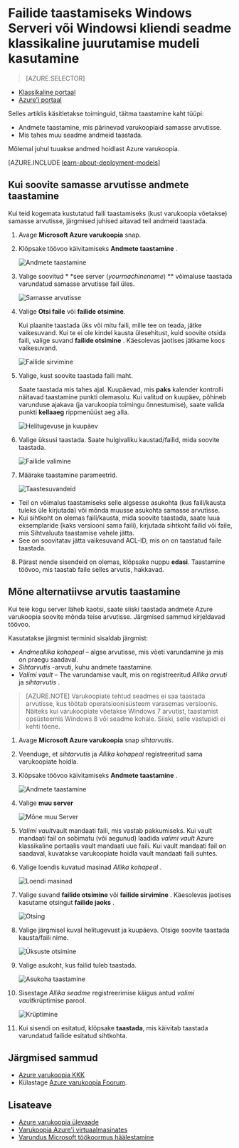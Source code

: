 <properties
   pageTitle="Windows Serveri või Windowsi kliendi andmete taastamine Azure'i klassikaline juurutamise mudeli abil | Microsoft Azure'i"
   description="Saate teada, kuidas taastada Windows Serveri või Windowsi kliendi."
   services="backup"
   documentationCenter=""
   authors="saurabhsensharma"
   manager="shivamg"
   editor=""/>

<tags
   ms.service="backup"
   ms.workload="storage-backup-recovery"
     ms.tgt_pltfrm="na"
     ms.devlang="na"
     ms.topic="article"
     ms.date="08/02/2016"
     ms.author="trinadhk; jimpark; markgal;"/>

# <a name="restore-files-to-a-windows-server-or-windows-client-machine-using-the-classic-deployment-model"></a>Failide taastamiseks Windows Serveri või Windowsi kliendi seadme klassikaline juurutamise mudeli kasutamine

> [AZURE.SELECTOR]
- [Klassikaline portaal](backup-azure-restore-windows-server-classic.md)
- [Azure'i portaal](backup-azure-restore-windows-server.md)

Selles artiklis käsitletakse toiminguid, täitma taastamine kaht tüüpi:

- Andmete taastamine, mis pärinevad varukoopiaid samasse arvutisse.
- Mis tahes muu seadme andmeid taastada.

Mõlemal juhul tuuakse andmed hoidlast Azure varukoopia.

[AZURE.INCLUDE [learn-about-deployment-models](../../includes/learn-about-deployment-models-classic-include.md)]

## <a name="recover-data-to-the-same-machine"></a>Kui soovite samasse arvutisse andmete taastamine
Kui teid kogemata kustutatud faili taastamiseks (kust varukoopia võetakse) samasse arvutisse, järgmised juhised aitavad teil andmeid taastada.

1. Avage **Microsoft Azure varukoopia** snap.
2. Klõpsake töövoo käivitamiseks **Andmete taastamine** .

    ![Andmete taastamine](./media/backup-azure-restore-windows-server-classic/recover.png)

3. Valige soovitud * *see server (*yourmachinename*) ** võimaluse taastada varundatud samasse arvutisse fail üles.

    ![Samasse arvutisse](./media/backup-azure-restore-windows-server-classic/samemachine.png)

4. Valige **Otsi faile** või **failide otsimine**.

    Kui plaanite taastada üks või mitu faili, mille tee on teada, jätke vaikesuvand. Kui te ei ole kindel kausta ülesehitust, kuid soovite otsida faili, valige suvand **failide otsimine** . Käesolevas jaotises jätkame koos vaikesuvand.

    ![Failide sirvimine](./media/backup-azure-restore-windows-server-classic/browseandsearch.png)

5. Valige, kust soovite taastada faili maht.

    Saate taastada mis tahes ajal. Kuupäevad, mis **paks** kalender kontrolli näitavad taastamine punkti olemasolu. Kui valitud on kuupäev, põhineb varunduse ajakava (ja varukoopia toimingu õnnestumise), saate valida punkti **kellaaeg** rippmenüüst aeg alla.

    ![Helitugevuse ja kuupäev](./media/backup-azure-restore-windows-server-classic/volanddate.png)

6. Valige üksusi taastada. Saate hulgivaliku kaustad/failid, mida soovite taastada.

    ![Failide valimine](./media/backup-azure-restore-windows-server-classic/selectfiles.png)

7. Määrake taastamine parameetrid.

    ![Taastesuvandeid](./media/backup-azure-restore-windows-server-classic/recoveroptions.png)

  - Teil on võimalus taastamiseks selle algsesse asukohta (kus faili/kausta tuleks üle kirjutada) või mõnda muusse asukohta samasse arvutisse.
  - Kui sihtkoht on olemas faili/kausta, mida soovite taastada, saate luua eksemplaride (kaks versiooni sama faili), kirjutada sihtkoht failid või faile, mis Sihtvaluuta taastamise vahele jätta.
  - See on soovitatav jätta vaikesuvand ACL-ID, mis on on taastatud faile taastada.

8. Pärast nende sisendeid on olemas, klõpsake nuppu **edasi**. Taastamine töövoo, mis taastab faile selles arvutis, hakkavad.

## <a name="recover-to-an-alternate-machine"></a>Mõne alternatiivse arvutis taastamine
Kui teie kogu server läheb kaotsi, saate siiski taastada andmete Azure varukoopia soovite mõnda teise arvutisse. Järgmised sammud kirjeldavad töövoo.  

Kasutatakse järgmist terminid sisaldab järgmist:

- *Andmeallika kohapeal* – algse arvutisse, mis võeti varundamine ja mis on praegu saadaval.
- *Sihtarvutis* -arvuti, kuhu andmete taastamine.
- *Valimi vault* – The varundamise vault, mis on registreeritud *Allika arvuti* ja *sihtarvutis* . <br/>

> [AZURE.NOTE] Varukoopiate tehtud seadmes ei saa taastada arvutisse, kus töötab operatsioonisüsteem varasemas versioonis. Näiteks kui varukoopiate võetakse Windows 7 arvutist, taastamist opsüsteemis Windows 8 või seadme kohale. Siiski, selle vastupidi ei kehti tõene.

1. Avage **Microsoft Azure varukoopia** snap *sihtarvutis*.
2. Veenduge, et *sihtarvutis* ja *Allika kohapeal* registreeritud sama varukoopiate hoidla.
3. Klõpsake töövoo käivitamiseks **Andmete taastamine** .

    ![Andmete taastamine](./media/backup-azure-restore-windows-server-classic/recover.png)

4. Valige **muu server**

    ![Mõne muu Server](./media/backup-azure-restore-windows-server-classic/anotherserver.png)

5. *Valimi vault*vault mandaati faili, mis vastab pakkumiseks. Kui vault mandaati fail on sobimatu (või aegunud) laadida *valimi vault* Azure klassikaline portaalis vault mandaati uue faili. Kui vault mandaati fail on saadaval, kuvatakse varukoopiate hoidla vault mandaati faili suhtes.

6. Valige loendis kuvatud masinad *Allika kohapeal* .

    ![Loendi masinad](./media/backup-azure-restore-windows-server-classic/machinelist.png)

7. Valige suvand **failide otsimine** või **failide sirvimine** . Käesolevas jaotises kasutame otsingut **failide jaoks** .

    ![Otsing](./media/backup-azure-restore-windows-server-classic/search.png)

8. Valige järgmisel kuval helitugevust ja kuupäeva. Otsige soovite taastada kausta/faili nime.

    ![Üksuste otsimine](./media/backup-azure-restore-windows-server-classic/searchitems.png)

9. Valige asukoht, kus failid tuleb taastada.

    ![Asukoha taastamine](./media/backup-azure-restore-windows-server-classic/restorelocation.png)

10. Sisestage *Allika seadme* registreerimise käigus antud *valimi vault*krüptimise parool.

    ![Krüptimine](./media/backup-azure-restore-windows-server-classic/encryption.png)

11. Kui sisendi on esitatud, klõpsake **taastada**, mis käivitab taastada varundatud failide esitatud sihtkohta.

## <a name="next-steps"></a>Järgmised sammud
- [Azure varukoopia KKK](backup-azure-backup-faq.md)
- Külastage [Azure varukoopia Foorum](http://go.microsoft.com/fwlink/p/?LinkId=290933).

## <a name="learn-more"></a>Lisateave
- [Azure varukoopia ülevaade](http://go.microsoft.com/fwlink/p/?LinkId=222425)
- [Varukoopia Azure'i virtuaalmasinates](backup-azure-vms-introduction.md)
- [Varundus Microsoft töökoormus häälestamine](backup-azure-dpm-introduction.md)
